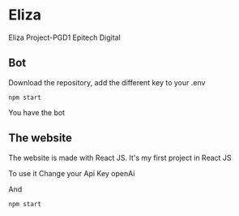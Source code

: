 # Eliza

Eliza Project-PGD1 Epitech Digital

## Bot

Download the repository, add the different key to your .env

    npm start

You have the bot

## The website

The website is made with React JS. It's my first project in React JS

To use it Change your Api Key openAi

And

    npm start
